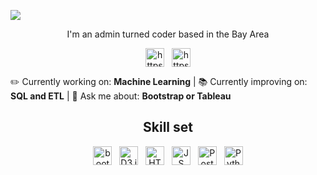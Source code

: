 
![](https://github.com/diannejardinez/test/blob/master/banner3.jpeg)

<p align = "center">I'm an admin turned coder based in the Bay Area </p>

<p align="center">
<a href="https://linkedin.com/in/dianne-jardinez/" target="blank"><img align="center" src="https://cdn.jsdelivr.net/npm/simple-icons@3.0.1/icons/linkedin.svg" alt="https://www.linkedin.com/in/dianne-jardinez/" title="Connect with me on LinkedIn" height="30" width="30" /></a> &nbsp;
<a href="https://diannejardinez.github.io/Portfolio/index.html" target="blank"><img align="center" src="https://cdn.jsdelivr.net/npm/simple-icons@3.0.1/icons/github.svg" alt="https://diannejardinez.github.io/Portfolio/index.html" title="Checkout my Portfolio with GitHub Pages" height="30" width="30" /></a>  
</p>


:pencil2: Currently working on: **Machine Learning** | 
:books: Currently improving on: **SQL and ETL** |
:speech_balloon: Ask me about: **Bootstrap or Tableau**
            

<h2 align="center"> Skill set </h2>
<p align="center">
<img src="https://cdn.jsdelivr.net/npm/simple-icons@3.0.1/icons/bootstrap.svg" alt="bootsrap icon" title="Bootstrap 3 & 4" height="30" width="30" /> &nbsp;
<img src="https://cdn.jsdelivr.net/npm/simple-icons@3.0.1/icons/d3-dot-js.svg" alt="D3.js icon" title="D3.js" height="30" width="30" /> &nbsp;
<img src="https://cdn.jsdelivr.net/npm/simple-icons@3.0.1/icons/html5.svg" alt="HTML5 icon" title="HTML5" height="30" width="30" /> &nbsp;
<img src="https://cdn.jsdelivr.net/npm/simple-icons@3.0.1/icons/javascript.svg" alt="JS icon" title="JavaScript" height="30" width="30" /> &nbsp;
<img src="https://cdn.jsdelivr.net/npm/simple-icons@3.0.1/icons/postgresql.svg" alt="PostgreSQL icon" title="PostgreSQL" height="30" width="30" /> &nbsp;
<img src="https://cdn.jsdelivr.net/npm/simple-icons@3.0.1/icons/python.svg" alt="Python icon" title="Python 2.7 & 3" height="30" width="30" /> 
</p>

<!-- Plan to add
<p align="right"><img align="center" src="https://github-readme-stats.vercel.app/api/top-langs/?username=diannejardinez&layout=compact&hide=html" alt="diannejardinez" /></p>
-->

<!-- Profile GitHub Template 
**diannejardinez/diannejardinez** is a ✨ _special_ ✨ repository because its `README.md` (this file) appears on your GitHub profile.
Here are some ideas to get you started:
- 🔭 I’m currently working on ...
- 🌱 I’m currently learning ...
- 👯 I’m looking to collaborate on ...
- 🤔 I’m looking for help with ...
- 💬 Ask me about ...
- 📫 How to reach me: ...
- 😄 Pronouns: ...
- ⚡ Fun fact: ...
-->
